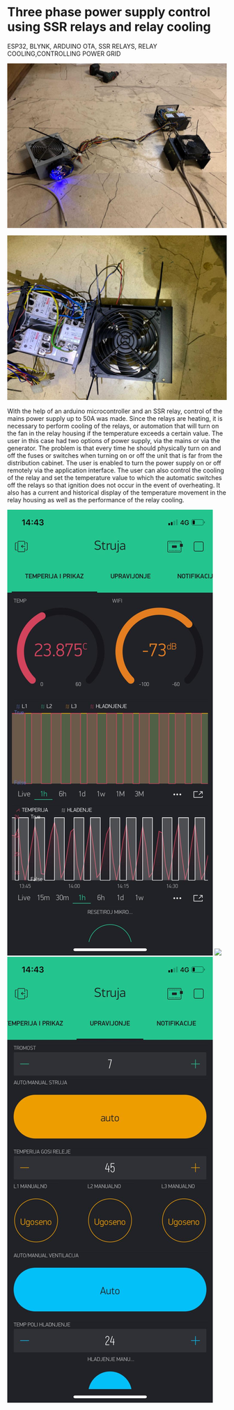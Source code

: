 # Three phase power supply control using SSR relays and relay cooling

ESP32, BLYNK, ARDUINO OTA, SSR RELAYS, RELAY COOLING,CONTROLLING POWER GRID

![](Project%20images/WhatsApp%20Image%202021-03-21%20at%2014.42.11%20(5).jpeg)


![](Project%20images/WhatsApp%20Image%202021-03-21%20at%2014.42.11%20(1).jpeg)


With the help of an arduino microcontroller and an SSR relay, control of the mains power supply up to 50A was made. Since the relays are heating, it is necessary to perform cooling of the relays, or automation that will turn on the fan in the relay housing if the temperature exceeds a certain value. The user in this case had two options of power supply, via the mains or via the generator. The problem is that every time he should physically turn on and off the fuses or switches when turning on or off the unit that is far from the distribution cabinet. The user is enabled to turn the power supply on or off remotely via the application interface. The user can also control the cooling of the relay and set the temperature value to which the automatic switches off the relays so that ignition does not occur in the event of overheating. It also has a current and historical display of the temperature movement in the relay housing as well as the performance of the relay cooling.

![](Project%20images/WhatsApp%20Image%202021-03-21%20at%2014.44.08.jpeg)
![](Project%20images/WhatsApp%20Image%202021-03-21%20at%2014.44.09%20(1))
![](Project%20images/WhatsApp%20Image%202021-03-21%20at%2014.44.09.jpeg)

